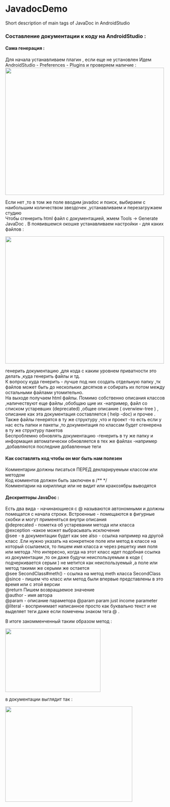 # JavadocDemo
Short description of main tags of JavaDoc in AndroidStudio
### Составление документации к коду на AndroidStudio :
#### Сама генерация :

Для начала устанавливаем плагин , если еще не установлен
Идем AndroidStudio - Preferences - Plugins и проверяем наличие :
<img src="https://user-images.githubusercontent.com/11744426/32833657-95eacb90-ca10-11e7-964c-229c01ba55b5.jpg" width="500" height="400" />

Если нет ,то в том же поле вводим javadoc и поиск, выбираем с наибольшим количеством звездочек ,устанавливаем и перезагружаем студию <br>
Чтобы сгенерить html файл с документацией, жмем Tools -> Generate JavaDoc .
В появившемся окошке устанавливаем настройки - для каких файлов :

<img src="https://user-images.githubusercontent.com/11744426/32833661-98dc9a72-ca10-11e7-97d1-f70ad902da47.jpg" width="500" height="400" />

генерить документацию ,для кода с каким уровнем приватности это делать ,куда генерить файлы и тд. <br>
К вопросу куда генерить - лучше под них создать отдельную папку ,тк файлов может быть до нескольких десятков и собирать их потом между остальными файлами утомительно. <br>
На выходе получаем html файлы. Помимо собственно описания классов ,наличествуют еще файлы ,обобщаю щие их -например, файл со списком устаревших (deprecated) ,общее описание  ( overwiew-tree ) , описание как эта документация составляется ( help -doc) и прочее . Также файлы генерятся в ту же структуру ,что и проект -то есть если у нас есть папки и пакеты ,то документация по классам будет  сгенерена в ту же структуру пакетов <br>
Беспроблемно обновлять документацию -генерить в ту же папку и информация автоматически обновляется в тех же файлах -например ,добавляются последние добавленные теги <br>

#### Как составлять код чтобы он мог быть нам полезен

Комментарии должны писаться ПЕРЕД декларируемым классом или методом <br>
Код комментов должен быть заключен в /**   */ <br>
Комментарии на кириллице или не видит или кракозябры выводятся <br>
#### Дескрипторы JavaDoc :

Есть два вида - начинающиеся с @ называются автономными и должны помещатся с начала строки.
Встроенные - помещаются в фигурные скобки и могут применяться внутри описания <br>
@deprecated - пометка об устаревании метода или класса <br>
@exception -какое может выбрасывать исключение <br>
@see - в документации будет как see also - ссылка например на другой класс .Ели нужно указать на конкретное поле или метод в классе на который ссылаемся, то пишем имя класса и через решетку имя поля или метода .Что интересно, когда на этот класс идет подобная ссылка из документации ,то он даже будучи неиспользуемым в коде ( подчеркивается серым ) не метится как неиспользуемый ,а поле или метод такими же серыми же остается <br>
@see SecondClass#meth() - ссылка на метод meth класса SecondClass <br>
@since - пишем что класс или метод были впервые представлены в это время или с этой версии <br>
@return Пишем возвращаемое значение <br>
@author - имя автора <br>
@param - описание параметора @param param just income parameter <br>
@literal - воспринимает написанное просто как буквально текст и не выделяет теги даже если помечены знаком тега @ .

В итоге закомменченный таким образом метод :

<img src ="https://user-images.githubusercontent.com/11744426/32833673-a078e4ac-ca10-11e7-8279-090ae4a1d667.jpg" width ="300" height = "200" />

в документации выглядит так :

<img src ="https://user-images.githubusercontent.com/11744426/32833671-9df12672-ca10-11e7-974a-21f96eb3be25.jpg" width ="400" height = "300" />


